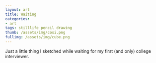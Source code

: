 ```yaml
---
layout: art
title: Waiting
categories:
- art
tags: stilllife pencil drawing
thumb: /assets/img/cosi.png
fullimg: /assets/img/cube.png
---
```


Just a little thing I sketched while waiting for my first (and only) college interviewer. 
